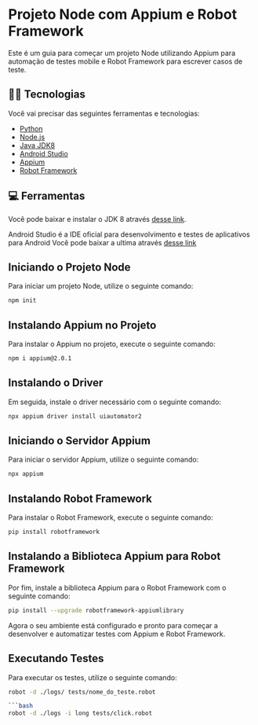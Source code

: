 # Projeto Node com Appium e Robot Framework

Este é um guia para começar um projeto Node utilizando Appium para automação de testes mobile e Robot Framework para escrever casos de teste.

## 👨‍💻 Tecnologias

Você vai precisar das seguintes ferramentas e tecnologias:

- [Python](https://www.python.org/downloads/)
- [Node.js](https://nodejs.org/en/)
- [Java JDK8](http://www.oracle.com/technetwork/pt/java/javase/downloads/jdk8-downloads-2133151.html)
- [Android Studio](https://developer.android.com/studio/index.html?hl=pt-br)
- [Appium](http://appium.io/downloads.html)
- [Robot Framework](https://robotframework.org/)

## 💻 Ferramentas

Você pode baixar e instalar o JDK 8 através [desse link](http://www.oracle.com/technetwork/pt/java/javase/downloads/jdk8-downloads-2133151.html).

Android Studio é a IDE oficial para desenvolvimento e testes de aplicativos para Android
Você pode baixar a ultima através [desse link](https://developer.android.com/studio/index.html?hl=pt-br)

## Iniciando o Projeto Node

Para iniciar um projeto Node, utilize o seguinte comando:

```bash
npm init
```

## Instalando Appium no Projeto

Para instalar o Appium no projeto, execute o seguinte comando:

```bash
npm i appium@2.0.1
```

## Instalando o Driver

Em seguida, instale o driver necessário com o seguinte comando:

```bash
npx appium driver install uiautomator2
```

## Iniciando o Servidor Appium

Para iniciar o servidor Appium, utilize o seguinte comando:

```bash
npx appium
```

## Instalando Robot Framework

Para instalar o Robot Framework, execute o seguinte comando:

```bash
pip install robotframework
```

## Instalando a Biblioteca Appium para Robot Framework

Por fim, instale a biblioteca Appium para o Robot Framework com o seguinte comando:

```bash
pip install --upgrade robotframework-appiumlibrary
```

Agora o seu ambiente está configurado e pronto para começar a desenvolver e automatizar testes com Appium e Robot Framework.

## Executando Testes

Para executar os testes, utilize o seguinte comando:

```bash
robot -d ./logs/ tests/nome_do_teste.robot

```bash
robot -d ./logs -i long tests/click.robot